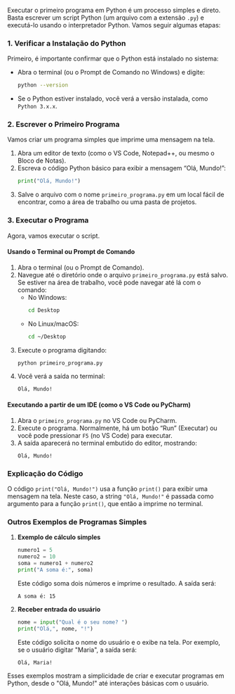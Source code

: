 Executar o primeiro programa em Python é um processo simples e direto. Basta escrever um script Python (um arquivo com a extensão `.py`) e executá-lo usando o interpretador Python. Vamos seguir algumas etapas:

### 1. Verificar a Instalação do Python

Primeiro, é importante confirmar que o Python está instalado no sistema:

- Abra o terminal (ou o Prompt de Comando no Windows) e digite:
  ```bash
  python --version
  ```
- Se o Python estiver instalado, você verá a versão instalada, como `Python 3.x.x`.

### 2. Escrever o Primeiro Programa

Vamos criar um programa simples que imprime uma mensagem na tela.

1. Abra um editor de texto (como o VS Code, Notepad++, ou mesmo o Bloco de Notas).
2. Escreva o código Python básico para exibir a mensagem “Olá, Mundo!”:
   ```python
   print("Olá, Mundo!")
   ```
3. Salve o arquivo com o nome `primeiro_programa.py` em um local fácil de encontrar, como a área de trabalho ou uma pasta de projetos.

### 3. Executar o Programa

Agora, vamos executar o script.

#### Usando o Terminal ou Prompt de Comando

1. Abra o terminal (ou o Prompt de Comando).
2. Navegue até o diretório onde o arquivo `primeiro_programa.py` está salvo. Se estiver na área de trabalho, você pode navegar até lá com o comando:
   - No Windows:
     ```bash
     cd Desktop
     ```
   - No Linux/macOS:
     ```bash
     cd ~/Desktop
     ```
3. Execute o programa digitando:
   ```bash
   python primeiro_programa.py
   ```
4. Você verá a saída no terminal:
   ```
   Olá, Mundo!
   ```

#### Executando a partir de um IDE (como o VS Code ou PyCharm)

1. Abra o `primeiro_programa.py` no VS Code ou PyCharm.
2. Execute o programa. Normalmente, há um botão “Run” (Executar) ou você pode pressionar `F5` (no VS Code) para executar.
3. A saída aparecerá no terminal embutido do editor, mostrando:
   ```
   Olá, Mundo!
   ```

### Explicação do Código

O código `print("Olá, Mundo!")` usa a função `print()` para exibir uma mensagem na tela. Neste caso, a string `"Olá, Mundo!"` é passada como argumento para a função `print()`, que então a imprime no terminal.

### Outros Exemplos de Programas Simples

1. **Exemplo de cálculo simples**
   ```python
   numero1 = 5
   numero2 = 10
   soma = numero1 + numero2
   print("A soma é:", soma)
   ```

   Este código soma dois números e imprime o resultado. A saída será:
   ```
   A soma é: 15
   ```

2. **Receber entrada do usuário**
   ```python
   nome = input("Qual é o seu nome? ")
   print("Olá,", nome, "!")
   ```

   Este código solicita o nome do usuário e o exibe na tela. Por exemplo, se o usuário digitar "Maria", a saída será:
   ```
   Olá, Maria!
   ```

Esses exemplos mostram a simplicidade de criar e executar programas em Python, desde o "Olá, Mundo!" até interações básicas com o usuário.
